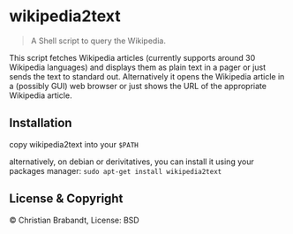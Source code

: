 # wikipedia2text
> A Shell script to query the Wikipedia.

This script fetches Wikipedia articles (currently supports around 30
Wikipedia languages) and displays them as plain text in a pager or
just sends the text to standard out. Alternatively it opens the
Wikipedia article in a (possibly GUI) web browser or just shows the
URL of the appropriate Wikipedia article.

## Installation
copy wikipedia2text into your `$PATH`

alternatively, on debian or derivitatives, you can install it using your
packages manager: `sudo apt-get install wikipedia2text`

## License & Copyright
© Christian Brabandt, License: BSD
